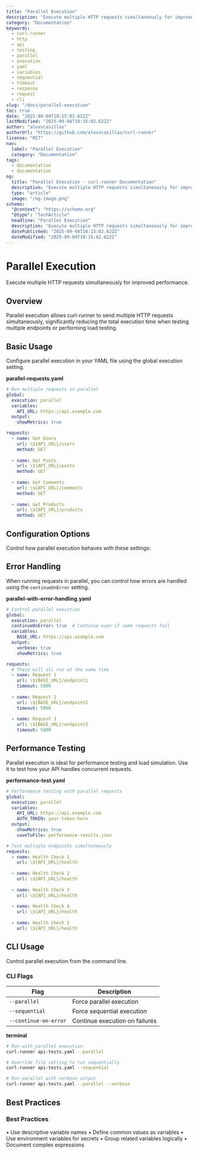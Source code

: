 ```yaml
---
title: "Parallel Execution"
description: "Execute multiple HTTP requests simultaneously for improved performance."
category: "Documentation"
keywords:
  - curl-runner
  - http
  - api
  - testing
  - parallel
  - execution
  - yaml
  - variables
  - sequential
  - timeout
  - response
  - request
  - cli
slug: "/docs/parallel-execution"
toc: true
date: "2025-09-04T10:15:02.622Z"
lastModified: "2025-09-04T10:15:02.622Z"
author: "alexvcasillas"
authorUrl: "https://github.com/alexvcasillas/curl-runner"
license: "MIT"
nav:
  label: "Parallel Execution"
  category: "Documentation"
tags:
  - documentation
  - documentation
og:
  title: "Parallel Execution - curl-runner Documentation"
  description: "Execute multiple HTTP requests simultaneously for improved performance."
  type: "article"
  image: "/og-image.png"
schema:
  "@context": "https://schema.org"
  "@type": "TechArticle"
  headline: "Parallel Execution"
  description: "Execute multiple HTTP requests simultaneously for improved performance."
  datePublished: "2025-09-04T10:15:02.622Z"
  dateModified: "2025-09-04T10:15:02.622Z"
---
```


# Parallel Execution

Execute multiple HTTP requests simultaneously for improved performance.

## Overview

Parallel execution allows curl-runner to send multiple HTTP requests simultaneously, significantly reducing the total execution time when testing multiple endpoints or performing load testing.

## Basic Usage

Configure parallel execution in your YAML file using the global execution setting.

**parallel-requests.yaml**

```yaml
# Run multiple requests in parallel
global:
  execution: parallel
  variables:
    API_URL: https://api.example.com
  output:
    showMetrics: true

requests:
  - name: Get Users
    url: \${API_URL}/users
    method: GET
    
  - name: Get Posts
    url: \${API_URL}/posts
    method: GET
    
  - name: Get Comments
    url: \${API_URL}/comments
    method: GET
    
  - name: Get Products
    url: \${API_URL}/products
    method: GET
```

## Configuration Options

Control how parallel execution behaves with these settings:

## Error Handling

When running requests in parallel, you can control how errors are handled using the `continueOnError` setting.

**parallel-with-error-handling.yaml**

```yaml
# Control parallel execution
global:
  execution: parallel
  continueOnError: true  # Continue even if some requests fail
  variables:
    BASE_URL: https://api.example.com
  output:
    verbose: true
    showMetrics: true

requests:
  # These will all run at the same time
  - name: Request 1
    url: \${BASE_URL}/endpoint1
    timeout: 5000
    
  - name: Request 2
    url: \${BASE_URL}/endpoint2
    timeout: 5000
    
  - name: Request 3
    url: \${BASE_URL}/endpoint3
    timeout: 5000
```

## Performance Testing

Parallel execution is ideal for performance testing and load simulation. Use it to test how your API handles concurrent requests.

**performance-test.yaml**

```yaml
# Performance testing with parallel requests
global:
  execution: parallel
  variables:
    API_URL: https://api.example.com
    AUTH_TOKEN: your-token-here
  output:
    showMetrics: true
    saveToFile: performance-results.json

# Test multiple endpoints simultaneously
requests:
  - name: Health Check 1
    url: \${API_URL}/health
    
  - name: Health Check 2
    url: \${API_URL}/health
    
  - name: Health Check 3
    url: \${API_URL}/health
    
  - name: Health Check 4
    url: \${API_URL}/health
    
  - name: Health Check 5
    url: \${API_URL}/health
```

## CLI Usage

Control parallel execution from the command line.

### CLI Flags

| Flag | Description |
| --- | --- |
| `--parallel` | Force parallel execution |
| `--sequential` | Force sequential execution |
| `--continue-on-error` | Continue execution on failures |

**terminal**

```bash
# Run with parallel execution
curl-runner api-tests.yaml --parallel

# Override file setting to run sequentially
curl-runner api-tests.yaml --sequential

# Run parallel with verbose output
curl-runner api-tests.yaml --parallel --verbose
```

## Best Practices

### Best Practices

• Use descriptive variable names
• Define common values as variables
• Use environment variables for secrets
• Group related variables logically
• Document complex expressions
